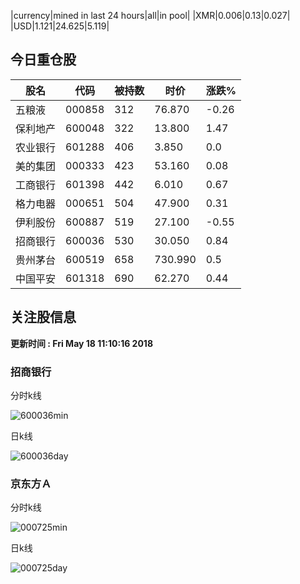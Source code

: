 |currency|mined in last 24 hours|all|in pool|
|XMR|0.006|0.13|0.027|
|USD|1.121|24.625|5.119|

## 今日重仓股 

|股名|代码|被持数|时价|涨跌%|
|---|---|---|---|---|
|五粮液|000858|312|76.870|-0.26|
|保利地产|600048|322|13.800|1.47|
|农业银行|601288|406|3.850|0.0|
|美的集团|000333|423|53.160|0.08|
|工商银行|601398|442|6.010|0.67|
|格力电器|000651|504|47.900|0.31|
|伊利股份|600887|519|27.100|-0.55|
|招商银行|600036|530|30.050|0.84|
|贵州茅台|600519|658|730.990|0.5|
|中国平安|601318|690|62.270|0.44|

## 关注股信息
**更新时间 : Fri May 18 11:10:16 2018**
### 招商银行 
分时k线

![600036min](http://image.sinajs.cn/newchart/min/n/sh600036.gif)

日k线

![600036day](http://image.sinajs.cn/newchart/daily/n/sh600036.gif)

### 京东方Ａ 
分时k线

![000725min](http://image.sinajs.cn/newchart/min/n/sz000725.gif)

日k线

![000725day](http://image.sinajs.cn/newchart/daily/n/sz000725.gif)
